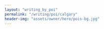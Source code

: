 ```yaml
---
layout: "writing_by_poi"
permalink: "/writing/poi/calgary"
header-img: "assets/owner/hero/pois-bg.jpg"
---
```

